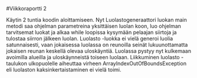 #Viikkoraportti 2

Käytin 2 tuntia koodin aloittamiseen. Nyt Luolastogeneraattori luokan main metodi saa ohjelman parametreina yksittäisen luolan koon, luo ohjelman tarvitsemat luokat ja alkaa while loopissa kysymään pelaajan siirtoja ja tulostaa siirron jälkeen luolan.
Luolasto -luokka ei vielä generoi luolia satunnaisesti, vaan jokaisessa luolassa on reunoilla seinät lukuunottamatta jokaisen reunan keskellä olevaa uloskäyntiä. Luolassa pystyy nyt kulkemaan avoimilla alueilla ja uloskäynneistä toiseen luolaan. Liikkuminen luolasto -taulukon ulkopuolelle aiheuttaa virheen ArrayIndexOutOfBoundsException eli luolaston kaksinkertaistaminen ei vielä toimi.
